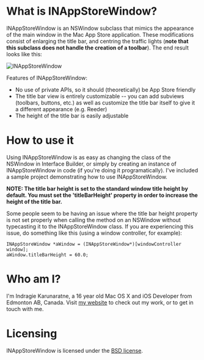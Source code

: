 What is INAppStoreWindow?
====================

INAppStoreWindow is an NSWindow subclass that mimics the appearance of the main window in the Mac App Store application. These modifications consist of enlarging the title bar, and centring the traffic lights (**note that this subclass does not handle the creation of a toolbar**). The end result looks like this:

![INAppStoreWindow](http://i51.tinypic.com/15ydhjk.png)

Features of INAppStoreWindow:

* No use of private APIs, so it should (theoretically) be App Store friendly
* The title bar view is entirely customizable -- you can add subviews (toolbars, buttons, etc.) as well as customize the title bar itself to give it a different appearance (e.g. Reeder)
* The height of the title bar is easily adjustable

How to use it
====================

Using INAppStoreWindow is as easy as changing the class of the NSWindow in Interface Builder, or simply by creating an instance of INAppStoreWindow in code (if you're doing it programatically). I've included a sample project demonstrating how to use INAppStoreWindow.

**NOTE: The title bar height is set to the standard window title height by default. You must set the 'titleBarHeight' property in order to increase the height of the title bar.**

Some people seem to be having an issue where the title bar height property is not set properly when calling the method on an NSWindow without typecasting it to the INAppStoreWindow class. If you are experiencing this issue, do something like this (using a window controller, for example):

    INAppStoreWindow *aWindow = (INAppStoreWindow*)[windowController window];
    aWindow.titleBarHeight = 60.0;

Who am I?
====================

I'm Indragie Karunaratne, a 16 year old Mac OS X and iOS Developer from Edmonton AB, Canada. Visit [my website](http://indragie.com) to check out my work, or to get in touch with me.

Licensing
====================

INAppStoreWindow is licensed under the [BSD license](http://www.opensource.org/licenses/bsd-license.php).